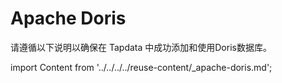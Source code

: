 # Apache Doris

请遵循以下说明以确保在 Tapdata 中成功添加和使用Doris数据库。

import Content from '../../../../reuse-content/_apache-doris.md';

<Content />
